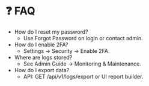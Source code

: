 # ❓ FAQ

- How do I reset my password?
  - Use Forgot Password on login or contact admin.
- How do I enable 2FA?
  - Settings → Security → Enable 2FA.
- Where are logs stored?
  - See Admin Guide → Monitoring & Maintenance.
- How do I export data?
  - API: GET /api/v1/logs/export or UI report builder.
